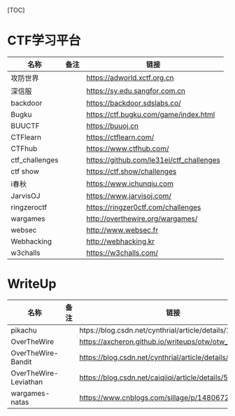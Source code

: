 [TOC]

# CTF学习平台

| 名称           | 备注 | 链接                                     |
| -------------- | ---- | ---------------------------------------- |
| 攻防世界       |      | https://adworld.xctf.org.cn              |
| 深信服         |      | https://sy.edu.sangfor.com.cn            |
| backdoor       |      | https://backdoor.sdslabs.co/             |
| Bugku          |      | https://ctf.bugku.com/game/index.html    |
| BUUCTF         |      | https://buuoj.cn                         |
| CTFlearn       |      | https://ctflearn.com/                    |
| CTFhub         |      | https://www.ctfhub.com/                  |
| ctf_challenges |      | https://github.com/le31ei/ctf_challenges |
| ctf show       |      | https://ctf.show/challenges              |
| i春秋          |      | https://www.ichunqiu.com                 |
| JarvisOJ       |      | https://www.jarvisoj.com/                |
| ringzeroctf    |      | https://ringzer0ctf.com/challenges       |
| wargames       |      | http://overthewire.org/wargames/         |
| websec         |      | http://www.websec.fr                     |
| Webhacking     |      | http://webhacking.kr                     |
| w3challs       |      | https://w3challs.com/                    |

# WriteUp



| 名称                  | 备注 | 链接                                                     |
| --------------------- | ---- | -------------------------------------------------------- |
| pikachu               |      | htps://blog.csdn.net/cynthrial/article/details/106688203 |
| OverTheWire           |      | https://axcheron.github.io/writeups/otw/otw_wargames/    |
| OverTheWire-Bandit    |      | https://blog.csdn.net/cynthrial/article/details/85231979 |
| OverTheWire-Leviathan |      | https://blog.csdn.net/caiqiiqi/article/details/55347041  |
| wargames-natas        |      | https://www.cnblogs.com/sillage/p/14806721.html          |





